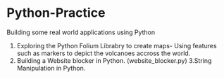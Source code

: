 # Python-Practice
Building some real world applications using Python
1. Exploring the Python Folium Librabry to create maps- Using features such as markers to depict the volcanoes accross the world.
2. Building a Website blocker in Python. (website_blocker.py)
3.String Manipulation in Python.
